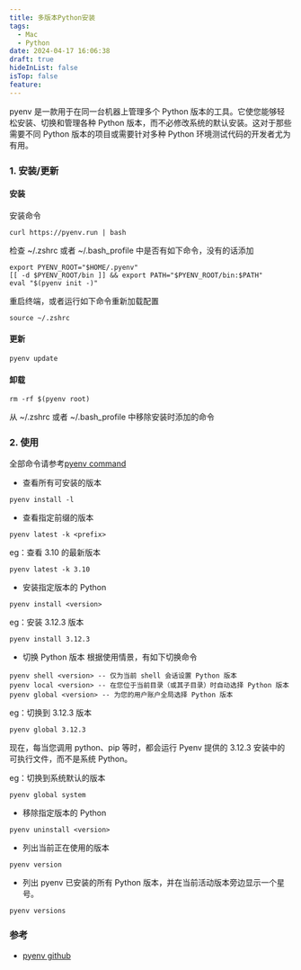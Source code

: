 ```yaml
---
title: 多版本Python安装
tags:
  - Mac
  - Python
date: 2024-04-17 16:06:38
draft: true
hideInList: false
isTop: false
feature:
---
```


pyenv 是一款用于在同一台机器上管理多个 Python 版本的工具。它使您能够轻松安装、切换和管理各种 Python 版本，而不必修改系统的默认安装。这对于那些需要不同 Python 版本的项目或需要针对多种 Python 环境测试代码的开发者尤为有用。

<!--more-->

### 1. 安装/更新

#### 安装
 安装命令
```
curl https://pyenv.run | bash
```

检查 ~/.zshrc 或者 ~/.bash_profile 中是否有如下命令，没有的话添加

```
export PYENV_ROOT="$HOME/.pyenv"
[[ -d $PYENV_ROOT/bin ]] && export PATH="$PYENV_ROOT/bin:$PATH"
eval "$(pyenv init -)"
```

重启终端，或者运行如下命令重新加载配置
```
source ~/.zshrc
```

#### 更新
```
pyenv update
```

#### 卸载
```
rm -rf $(pyenv root)
```

从 ~/.zshrc 或者 ~/.bash_profile 中移除安装时添加的命令

### 2. 使用

全部命令请参考[pyenv command](https://github.com/pyenv/pyenv/blob/master/COMMANDS.md)

- 查看所有可安装的版本
```
pyenv install -l
```

- 查看指定前缀的版本
```
pyenv latest -k <prefix>
```

eg：查看 3.10 的最新版本
```
pyenv latest -k 3.10
```


- 安装指定版本的 Python
```
pyenv install <version>
```

eg：安装 3.12.3 版本
```
pyenv install 3.12.3
```


- 切换 Python 版本
根据使用情景，有如下切换命令
```
pyenv shell <version> -- 仅为当前 shell 会话设置 Python 版本
pyenv local <version> -- 在您位于当前目录（或其子目录）时自动选择 Python 版本
pyenv global <version> -- 为您的用户账户全局选择 Python 版本
```

eg：切换到 3.12.3 版本
```
pyenv global 3.12.3
```
现在，每当您调用 python、pip 等时，都会运行 Pyenv 提供的 3.12.3 安装中的可执行文件，而不是系统 Python。

eg：切换到系统默认的版本
```
pyenv global system
```

- 移除指定版本的 Python
```
pyenv uninstall <version>
```

- 列出当前正在使用的版本
```
pyenv version
```

- 列出 pyenv 已安装的所有 Python 版本，并在当前活动版本旁边显示一个星号。
```
pyenv versions
```

### 参考
- [pyenv github](https://github.com/pyenv/pyenv)
